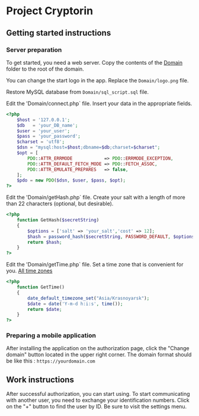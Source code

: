
# Project Cryptorin
## Getting started instructions

### Server preparation
To get started, you need a web server. Copy the contents of the [Domain](https://github.com/Uotan/Cryptorin/tree/master/Domain) folder to the root of the domain.

You can change the start logo in the app. Replace the `Domain/logo.png` file.

Restore MySQL database from `Domain/sql_script.sql` file.

Edit the 'Domain/connect.php` file. Insert your data in the appropriate fields.
```php
<?php 
    $host = '127.0.0.1';
    $db   = 'your_DB_name';
    $user = 'your_user';
    $pass = 'your_password';
    $charset = 'utf8';
    $dsn = "mysql:host=$host;dbname=$db;charset=$charset";
    $opt = [
        PDO::ATTR_ERRMODE            => PDO::ERRMODE_EXCEPTION,
        PDO::ATTR_DEFAULT_FETCH_MODE => PDO::FETCH_ASSOC,
        PDO::ATTR_EMULATE_PREPARES   => false,
    ];
    $pdo = new PDO($dsn, $user, $pass, $opt);
?>
```
Edit the 'Domain/getHash.php` file. Create your salt with a length of more than 22 characters (optional, but desirable).
```php
<?php
    function GetHash($secretString)
    {
        $options = ['salt' => 'your_salt','cost' => 12];
        $hash = password_hash($secretString, PASSWORD_DEFAULT, $options);
        return $hash;
    }
?>
```
Edit the 'Domain/getTime.php` file. Set a time zone that is convenient for you. [All time zones](https://www.php.net/manual/ru/timezones.php)
```php
<?php
    function GetTime()
    {
        date_default_timezone_set("Asia/Krasnoyarsk");
        $date = date('Y-m-d h:i:s', time());
        return $date;
    }
?>
```
### Preparing a mobile application
After installing the application on the authorization page, click the "Change domain" button located in the upper right corner. The domain format should be like this : `https://yourdomain.com`

## Work instructions
After successful authorization, you can start using. To start communicating with another user, you need to exchange your identification numbers. Click on the "+" button to find the user by ID.
Be sure to visit the settings menu.